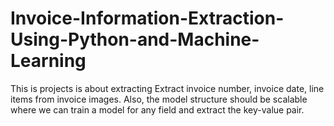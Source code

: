 # Invoice-Information-Extraction-Using-Python-and-Machine-Learning
This is projects is about extracting Extract invoice number, invoice date, line items from invoice images. Also, the model structure should be scalable where we can train a model for any field and extract the key-value pair. 
